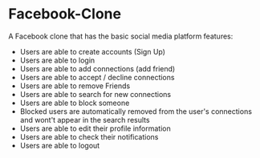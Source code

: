 # Facebook-Clone

A Facebook clone that has the basic social media platform features:
  
  - Users are able to create accounts (Sign Up)
  - Users are able to login
  - Users are able to add connections (add friend)
  - Users are able to accept / decline connections
  - Users are able to remove Friends
  - Users are able to search for new connections
  - Users are able to block someone
  - Blocked users are automatically removed from the user's connections and wont't appear in the search results
  - Users are able to edit their profile information
  - Users are able to check their notifications
  - Users are able to logout
